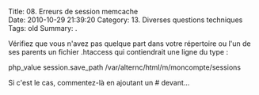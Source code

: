 Title: 08. Erreurs de session memcache  
Date: 2010-10-29 21:39:20
Category: 13. Diverses questions techniques
Tags: old
Summary:  . 



Vérifiez que vous n'avez pas quelque part dans votre répertoire ou l'un de ses parents un fichier .htaccess qui contiendrait une ligne du type :


<quote>php_value session.save_path /var/alternc/html/m/moncompte/sessions</quote>


Si c'est le cas, commentez-là en ajoutant un # devant...
